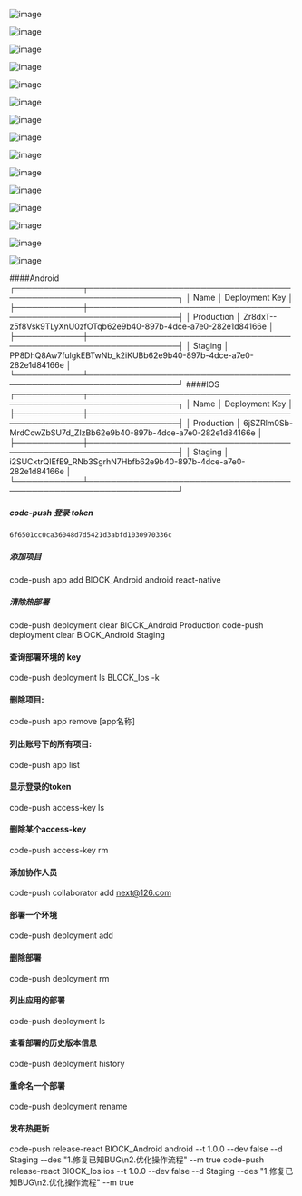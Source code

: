  
 ![image](https://github.com/yrjwcharm/react-native-block-chain-news/blob/master/screen/3.jpg)
 
 ![image](https://github.com/yrjwcharm/react-native-block-chain-news/blob/master/screen/4.jpg)
 
 ![image](https://github.com/yrjwcharm/react-native-block-chain-news/blob/master/screen/5.jpg)
 
 ![image](https://github.com/yrjwcharm/react-native-block-chain-news/blob/master/screen/6.jpg)
 
 ![image](https://github.com/yrjwcharm/react-native-block-chain-news/blob/master/screen/7.jpg)
 
 ![image](https://github.com/yrjwcharm/react-native-block-chain-news/blob/master/screen/8.jpg)
 
 ![image](https://github.com/yrjwcharm/react-native-block-chain-news/blob/master/screen/9.jpg)
 
 ![image](https://github.com/yrjwcharm/react-native-block-chain-news/blob/master/screen/10.jpg)
 
 ![image](https://github.com/yrjwcharm/react-native-block-chain-news/blob/master/screen/11.jpg)
 
 ![image](https://github.com/yrjwcharm/react-native-block-chain-news/blob/master/screen/12.jpg)
 
 ![image](https://github.com/yrjwcharm/react-native-block-chain-news/blob/master/screen/13.jpg)
 
 ![image](https://github.com/yrjwcharm/react-native-block-chain-news/blob/master/screen/14.jpg)
 
 ![image](https://github.com/yrjwcharm/react-native-block-chain-news/blob/master/screen/15.jpg)
 
 ![image](https://github.com/yrjwcharm/react-native-block-chain-news/blob/master/screen/16.jpg)
 
 ![image](https://github.com/yrjwcharm/react-native-block-chain-news/blob/master/screen/17.jpg)



####Android
┌────────────┬──────────────────────────────────────────────────────────────────┐
│ Name       │ Deployment Key                                                   │
├────────────┼──────────────────────────────────────────────────────────────────┤
│ Production │ Zr8dxT--z5f8Vsk9TLyXnU0zfOTqb62e9b40-897b-4dce-a7e0-282e1d84166e │
├────────────┼──────────────────────────────────────────────────────────────────┤
│ Staging    │ PP8DhQ8Aw7fulgkEBTwNb_k2iKUBb62e9b40-897b-4dce-a7e0-282e1d84166e │
└────────────┴──────────────────────────────────────────────────────────────────┘
####IOS
┌────────────┬──────────────────────────────────────────────────────────────────┐
│ Name       │ Deployment Key                                                   │
├────────────┼──────────────────────────────────────────────────────────────────┤
│ Production │ 6jSZRlm0Sb-MrdCcwZbSU7d_ZIzBb62e9b40-897b-4dce-a7e0-282e1d84166e │
├────────────┼──────────────────────────────────────────────────────────────────┤
│ Staging    │ i2SUCxtrQIEfE9_RNb3SgrhN7Hbfb62e9b40-897b-4dce-a7e0-282e1d84166e │
└────────────┴──────────────────────────────────────────────────────────────────┘
##### code-push  登录 token  
    6f6501cc0ca36048d7d5421d3abfd1030970336c
#####  添加项目 
  code-push app add BlOCK_Android android react-native
#####  清除热部署
  code-push deployment clear BlOCK_Android Production
  code-push deployment clear BlOCK_Android Staging
####  查询部署环境的 key
code-push deployment ls  BLOCK_Ios  -k
#### 删除项目: 
code-push app remove [app名称]
#### 列出账号下的所有项目:
code-push app list
#### 显示登录的token
 code-push access-key ls
#### 删除某个access-key
 code-push access-key rm <accessKey>
####  添加协作人员
 code-push collaborator add <appName> next@126.com
#### 部署一个环境
code-push deployment add <appName> <deploymentName>
#### 删除部署
code-push deployment rm <appName>
#### 列出应用的部署
 code-push deployment ls <appName>
#### 查看部署的历史版本信息
code-push deployment history <appName> <deploymentNmae>
#### 重命名一个部署
code-push deployment rename <appName> <currentDeploymentName> <newDeploymentName>
####  发布热更新
code-push release-react BlOCK_Android android --t 1.0.0 --dev false --d Staging --des "1.修复已知BUG\n2.优化操作流程" --m true
code-push release-react BlOCK_Ios ios --t 1.0.0 --dev false --d Staging --des "1.修复已知BUG\n2.优化操作流程" --m true




